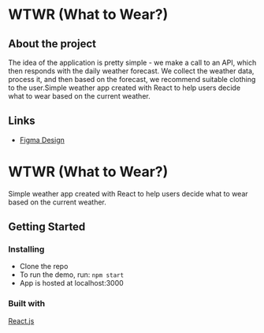 # WTWR (What to Wear?)

## About the project

The idea of the application is pretty simple - we make a call to an API, which then responds with the daily weather forecast. We collect the weather data, process it, and then based on the forecast, we recommend suitable clothing to the user.Simple weather app created with React to help users decide what to wear based on the current weather.

## Links

- [Figma Design](https://www.figma.com/file/DTojSwldenF9UPKQZd6RRb/Sprint-10%3A-WTWR)

# WTWR (What to Wear?)

Simple weather app created with React to help users decide what to wear based on the current weather.

## Getting Started

### Installing

- Clone the repo
- To run the demo, run: `npm start`
- App is hosted at localhost:3000

### Built with

[React.js](https://reactjs.org/)
